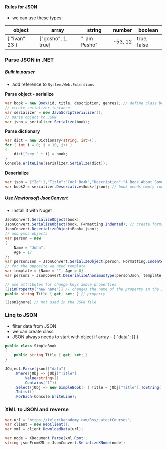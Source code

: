 #### Rules for JSON
- we can use these types:  

object | array | string | number | boolean
--- | --- | --- | --- | ---
{ "ivan": 23 } | ["gosho", 1, true] | "I am Pesho" | -53, 12 | true, false

### Parse JSON in .NET

##### Built in parser
- add reference to `System.Web.Extentions`

**Parse object - serialize**
```c#
var book = new Book(id, title, description, genres); // define class before
// create serializer instance
var serializer = new JavaScriptSerializer();
// parse object to JSON
var json = serializer.Serialize(book);
```

**Parse dictionary**
```c#
var dict = new Dictionary<string, int>();
for ( int i = 0; i < 10, i++ )
{
    dict["key-" + i] = book;
}
Console.WriteLine(serializer.Serialize(dict));
```

**Deserialize**
```c#
var json = {"Id":1,"Title":"Cool Book","Description":"A Book About Something","Genres":["Fantasy","Horror"]};
var book2 = serializer.Deserialize<Book>(json); // book needs empty constructor
```

##### Use Newtonsoft JsonConvert 
- install it with Nuget

```c#
JsonConvert.SerializeObject(book);
JsonConvert.SerializeObject(book, Formatting.Indented); // create formatted JSON (useful for test, indent increases filesize)
JsonConvert.DeserializeObject<Book>(json);
// anonymos objects
var person = new
{
    Name = "John",
    Age = 17
};
var personJson = JsonConvert.SerializeObject(person, Formatting.Indented);
// for the opposite we need template
var template = {Name = "", Age = 0};
var person2 = JsonConvert.DeserializeAnonimusType(personJson, template);

// use attributes for change keys above properties
[JsinProperty("new name")] // changes the name of the property in the JSON file (both ways)
public string Title { get; set; } // property

[JsonIgnore] // not used in the JSON file
```

### Linq to JSON
- filter data from JSON
- we can create class
- JSON always needs to start with object if array - { "data": [] }

```c#
public class SimpleBook
{
    public string Title { get; set; }
}

JObject.Parse(json)["data"]
    .Where(jObj => jObj["Title"]
        .Value<string>()
        .Contains("1"))
    .Select(jObj => new SimpleBook() { Title = jObj["Title"].ToString(); } )
    .ToList()
    .ForEach(Console.WriteLine);
```

### XML to JSON and reverse

```c#
var url = "https://telerikacademy.com/Rss/LatestCourses";
var client = new WebClient();
var xml = client.DownloadData(url);

var node = XDocument.Parse(xml.Root);
string jsonFromXML = JsonConvert.SerializeXNode(node);
```